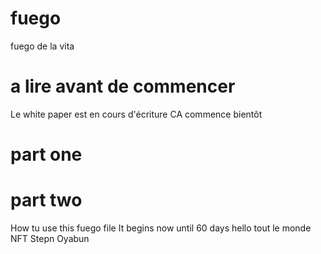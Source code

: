 # fuego
fuego de la vita
# a lire avant de commencer
Le white paper est en cours d'écriture
CA commence bientôt
# part one
# part two
How tu use this fuego file
It begins now until 60 days
hello tout le monde
NFT Stepn Oyabun
